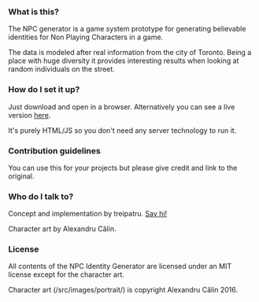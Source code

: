 ### What is this? ###

The NPC generator is a game system prototype for generating believable identities for Non Playing Characters in a game.

The data is modeled after real information from the city of Toronto. Being a place with huge diversity it provides interesting results when looking at random individuals on the street.

### How do I set it up? ###

Just download and open in a browser. Alternatively you can see a live version [here](http://www.planet34.org/box/prj/npcgen/).

It's purely HTML/JS so you don't need any server technology to run it.

### Contribution guidelines ###

You can use this for your projects but please give credit and link to the original.

### Who do I talk to? ###

Concept and implementation by treipatru. [Say hi!](http://planet34.org)

Character art by Alexandru Călin.

### License ###
All contents of the NPC Identity Generator are licensed under an MIT license except for the character art.

Character art (/src/images/portrait/) is copyright Alexandru Călin 2016.
